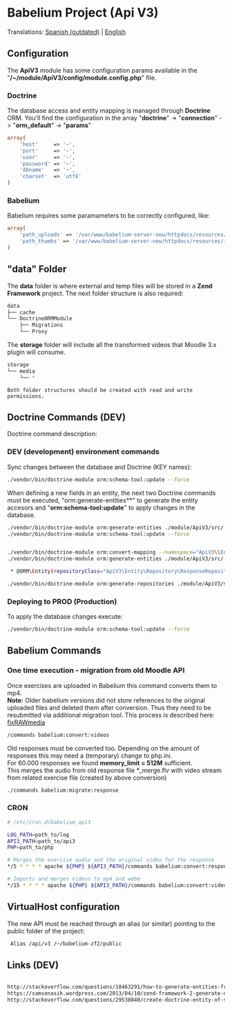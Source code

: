 # Babelium Project (Api V3)

Translations: [Spanish (outdated)](README-es.md) | [English](README.md)

## Configuration

The **ApiV3** module has some configuration params available in the "**/~/module/ApiV3/config/module.config.php**" file.

### Doctrine

The database access and entity mapping is managed through **Doctrine** ORM. You'll find the configuration in the array "**doctrine**" -> "**connection**" -> "**orm_default**" -> "**params**"

````php
array(
    'host'     => '~',
    'port'     => '~',
    'user'     => '~',
    'password' => '~',
    'dbname'   => '~',
    'charset'  => 'utf8'
)
````

### Babelium

Babelium requires some paramameters to be correctly configured, like:

````php
array(
    'path_uploads' => '/var/www/babelium-server-new/httpdocs/resources/uploads',
    'path_thumbs' => '/var/www/babelium-server-new/httpdocs/resources/images/thumbs'
)
````

## "data" Folder

The **data** folder is where external and temp files will be stored in a **Zend Framework** project. The next folder structure is also required:

```bash
data
├── cache
└── DoctrineORMModule
    ├── Migrations
    └── Proxy

```

The **storage** folder will include all the transformed videos that Moodle 3.x plugin will consume.

```bash
storage
└── media
    └── *
```

```
Both folder structures should be created with read and write permissions.
```

## Doctrine Commands (DEV)

Doctrine command description:

### DEV (development) environment commands

Sync changes between the database and Doctrine (KEY names):

```bash
./vendor/bin/doctrine-module orm:schema-tool:update --force
```
When defining a new fields in an entity, the next two Doctrine commands must be executed, "orm:generate-entities**" to generate the entity accesors and "**orm:schema-tool:update**" to apply changes in the database.

```bash
./vendor/bin/doctrine-module orm:generate-entities ./module/ApiV3/src/ --generate-annotations=true
./vendor/bin/doctrine-module orm:schema-tool:update --force
```

```bash

./vendor/bin/doctrine-module orm:convert-mapping --namespace="ApiV3\\Entity\\" --force  --from-database annotation ./module/ApiV3/src/
./vendor/bin/doctrine-module orm:generate-entities ./module/ApiV3/src/ --generate-annotations=true

 * @ORM\Entity(repositoryClass="ApiV3\Entity\Repository\ResponseRepository")

./vendor/bin/doctrine-module orm:generate-repositories ./module/ApiV3/src/

```

### Deploying to PROD (Production)

To apply the database changes execute:

```bash
./vendor/bin/doctrine-module orm:schema-tool:update --force
```

## Babelium Commands

### One time execution - migration from old Moodle API

Once exercises are uploaded in Babelium this command converts them to mp4.  
**Note:** Older babelium versions did not store references to the original uploaded files and deleted them after conversion. Thus they need to be resubmitted via additional migration tool. This process is described here: [fixRAWmedia](tools/fixRAWmedia.md)


```bash
/commands babelium:convert:videos
```

Old responses must be converted too. Depending on the amount of responses this may need a (temporary) change to php.ini.  
For 60.000 responses we found __memory_limit = 512M__ sufficient.  
This merges the audio from old response file *_merge.flv with video stream from related exercise file (created by above conversion)

```bash
./commands babelium:migrate:response
```

### CRON

```bash
# /etc/cron.d/babelium_api3

LOG_PATH=path_to/log
API3_PATH=path_to/api3
PHP=path_to/php

# Merges the exercise audio and the original video for the response
*/5 * * * * apache ${PHP} ${API3_PATH}/commands babelium:convert:response >> ${LOG_PATH}/convert_response.log

# Imports and merges videos to mp4 and webm
*/15 * * * * apache ${PHP} ${API3_PATH}/commands babelium:convert:videos >> ${LOG_PATH}/convert_videos.log
```


## VirtualHost configuration

The new API must be reached through an alias (or similar) pointing to the public folder of the project:

````bash
 Alias /api/v3 /~/babelium-zf2/public
````

## Links (DEV)

```bash

http://stackoverflow.com/questions/18463291/how-to-generate-entities-from-database-schema-using-doctrine-orm-module-and-zf2
https://samsonasik.wordpress.com/2013/04/10/zend-framework-2-generate-doctrine-entities-from-existing-database-using-doctrinemodule-and-doctrineormmodule/
http://stackoverflow.com/questions/29538840/create-doctrine-entity-of-single-table-from-database-in-zend-framework-2

```
